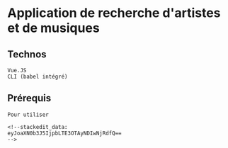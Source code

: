 # Application de recherche d'artistes et de musiques

## Technos
```
Vue.JS
CLI (babel intégré)
```
## Prérequis
```
Pour utiliser 

<!--stackedit_data:
eyJoaXN0b3J5IjpbLTE3OTAyNDIwNjRdfQ==
-->